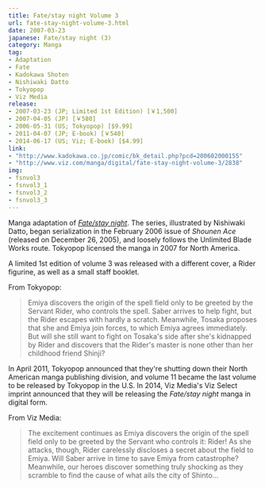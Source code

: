 ```yaml
---
title: Fate/stay night Volume 3
url: fate-stay-night-volume-3.html
date: 2007-03-23
japanese: Fate/stay night (3)
category: Manga
tag:
- Adaptation
- Fate
- Kadokawa Shoten
- Nishiwaki Datto
- Tokyopop
- Viz Media
release:
- 2007-03-23 (JP; Limited 1st Edition) [￥1,500]
- 2007-04-05 (JP) [￥580]
- 2006-05-31 (US; Tokyopop) [$9.99]
- 2011-04-07 (JP; E-book) [￥540]
- 2014-06-17 (US; Viz; E-book) [$4.99]
link:
- "http://www.kadokawa.co.jp/comic/bk_detail.php?pcd=200602000155"
- "http://www.viz.com/manga/digital/fate-stay-night-volume-3/2838"
img:
- fsnvol3
- fsnvol3_1
- fsnvol3_2
- fsnvol3_3
---
```


Manga adaptation of [*Fate/stay night*](fate-stay-night.html). The series, illustrated by Nishiwaki Datto, began serialization in the February 2006 issue of *Shounen Ace* (released on December 26, 2005), and loosely follows the Unlimited Blade Works route. Tokyopop licensed the manga in 2007 for North America.

A limited 1st edition of volume 3 was released with a different cover, a Rider figurine, as well as a small staff booklet.

From Tokyopop:

> Emiya discovers the origin of the spell field only to be greeted by the Servant Rider, who controls the spell. Saber arrives to help fight, but the Rider escapes with hardly a scratch. Meanwhile, Tosaka proposes that she and Emiya join forces, to which Emiya agrees immediately. But will she still want to fight on Tosaka's side after she's kidnapped by Rider and discovers that the Rider's master is none other than her childhood friend Shinji?

In April 2011, Tokyopop announced that they're shutting down their North American manga publishing division, and volume 11 became the last volume to be released by Tokyopop in the U.S. In 2014, Viz Media's Viz Select imprint announced that they will be releasing the *Fate/stay night* manga in digital form.

From Viz Media:

> The excitement continues as Emiya discovers the origin of the spell field only to be greeted by the Servant who controls it: Rider!  As she attacks, though, Rider carelessly discloses a secret about the field to Emiya.  Will Saber arrive in time to save Emiya from catastrophe? Meanwhile, our heroes discover something truly shocking as they scramble to find the cause of what ails the city of Shinto...
